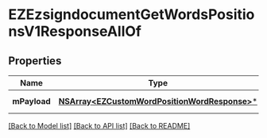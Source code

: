 # EZEzsigndocumentGetWordsPositionsV1ResponseAllOf

## Properties
Name | Type | Description | Notes
------------ | ------------- | ------------- | -------------
**mPayload** | [**NSArray&lt;EZCustomWordPositionWordResponse&gt;***](EZCustomWordPositionWordResponse.md) | Payload for POST /1/object/ezsigndocument/{pkiEzsigndocumentID}/getWordsPositions | 

[[Back to Model list]](../README.md#documentation-for-models) [[Back to API list]](../README.md#documentation-for-api-endpoints) [[Back to README]](../README.md)


